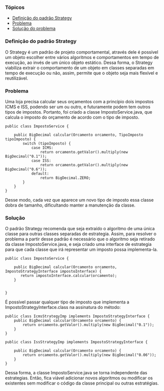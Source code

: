 ### Tópicos

- [Definição do padrão Strategy](#definição-do-padrão-strategy)
- [Problema](#Problema)
- [Solução do problema](#solucão-do-problema)

### Definição do padrão Strategy

O Strategy é um padrão de projeto comportamental, através dele é possível um objeto escolher entre vários algoritmos e comportamentos em tempo de execução, ao invés de um único objeto estático. Dessa forma, o Strategy viabiliza extrair o comportamento de um objeto em classes separadas em tempo de execução ou não, assim, permite que o objeto seja mais flexível e reutilizável.

### Problema
Uma loja precisa calcular seus orçamentos com a princípio dois impostos ICMS e ISS, podendo ser um ou outro, e futuramente podem tem outros tipos de impostos.
Portanto, foi criado a classe ImpostoService.java, que calcula o imposto do orçamento de acordo com o tipo de imposto.


````
public class ImpostoService {

    public BigDecimal calcular(Orcamento orcamento, TipoImposto tipoImposto) {
        switch (tipoImposto) {
            case ICMS:
                return orcamento.getValor().multiply(new BigDecimal("0.1"));
            case ISS:
                return orcamento.getValor().multiply(new BigDecimal("0.6"));
            default:
                return BigDecimal.ZERO;
        }
    }
}
````
Desse modo, cada vez que aparece um novo tipo de imposto essa classe dobra de tamanho, dificultando manter a manutenção da classe.

### Solução
O padrão Strategy recomenda que seja extraído o algoritmo de uma única classe para outras classes separadas de estrategia.
Assim, para resolver o problema a partir desse padrão é necessário que o algoritmo seja retirado da classe ImpostoService.java, e seja criado uma interface de estrategia para que cada classe que irá representar um imposto possa implementa-la.

````
public class ImpostoService {

    public BigDecimal calcular(Orcamento orcamento, ImpostoStrategyInterface impostoInterface) {
       return impostoInterface.calcular(orcamento);
    }


}
````
É possível passar qualquer tipo de imposto que implementa a ImpostoStrategyInterface.class na assinatura do método:
````
public class IcmsStrategyImp implements ImpostoStrategyInterface {
    public BigDecimal calcular(Orcamento orcamento) {
        return orcamento.getValor().multiply(new BigDecimal("0.1"));
    }
}
````

````
public class IssStrategyImp implements ImpostoStrategyInterface {

    public BigDecimal calcular(Orcamento orcamento) {
        return orcamento.getValor().multiply(new BigDecimal("0.06"));
    }
}
````
Dessa forma, a classe ImpostoService.java se torna independente das estrategias.
Então, fica viável  adicionar novos algoritmos ou modificar os existentes sem modificar o código da classe principal ou outras estratégias.



